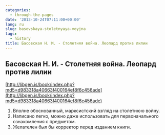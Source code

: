 ```yaml
---
categories:
  - through-the-pages
date: '2013-10-24T07:11:00+00:00'
lang: ru
slug: basovskaya-stoletnyaya-voyjna
tags:
  - history
title: Басовская Н. И. - Столетняя война. Леопард против лилии
---
```





## Басовская Н. И. - Столетняя война. Леопард против лилии

[http://libgen.is/book/index.php?md5=d983318a40663f400164ef8f6c456ade](http://libgen.is/book/index.php?md5=d983318a40663f400164ef8f6c456ade)  

1. Вполне обоснованный, марксистский взгляд на столетнюю войну.
2. Написано легко, можно даже использовать для первоначального ознакомления с предметом.
3. Желателен был бы корректор перед изданием книги.

